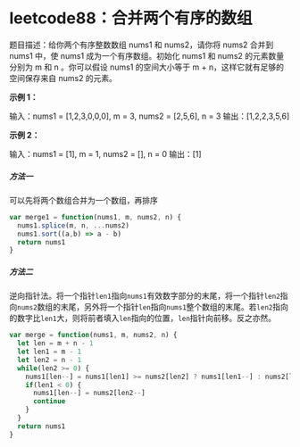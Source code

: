 # leetcode88：合并两个有序的数组

题目描述：给你两个有序整数数组 nums1 和 nums2，请你将 nums2 合并到 nums1 中，使 nums1 成为一个有序数组。初始化 nums1 和 nums2 的元素数量分别为 m 和 n 。你可以假设 nums1 的空间大小等于 m + n，这样它就有足够的空间保存来自 nums2 的元素。

**示例 1：**

输入：nums1 = [1,2,3,0,0,0], m = 3, nums2 = [2,5,6], n = 3
输出：[1,2,2,3,5,6]

**示例 2：**

输入：nums1 = [1], m = 1, nums2 = [], n = 0
输出：[1]

##### 方法一

可以先将两个数组合并为一个数组，再排序

```javascript
var merge1 = function(nums1, m, nums2, n) {
  nums1.splice(m, n, ...nums2)
  nums1.sort((a,b) => a - b)
  return nums1
}
```

##### 方法二

逆向指针法。将一个指针`len1`指向`nums1`有效数字部分的末尾，将一个指针`len2`指向`nums2`数组的末尾，另外将一个指针`len`指向`nums1`整个数组的末尾。若`len2`指向的数字比`len1`大，则将前者填入`len`指向的位置，`len`指针向前移。反之亦然。

```javascript
var merge = function(nums1, m, nums2, n) {
  let len = m + n - 1
  let len1 = m - 1
  let len2 = n - 1
  while(len2 >= 0) {
    nums1[len--] = nums1[len1] >= nums2[len2] ? nums1[len1--] : nums2[len2--]
    if(len1 < 0) {
      nums1[len--] = nums2[len2--]
      continue
    }
  }
  return nums1
}
```

